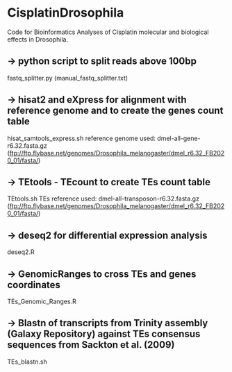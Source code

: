 # CisplatinDrosophila
Code for Bioinformatics Analyses of Cisplatin molecular and biological effects in Drosophila.

## -> python script to split reads above 100bp
fastq_splitter.py (manual_fastq_splitter.txt)

## -> hisat2 and eXpress for alignment with reference genome and to create the genes count table
hisat_samtools_express.sh
reference genome used: dmel-all-gene-r6.32.fasta.gz (ftp://ftp.flybase.net/genomes/Drosophila_melanogaster/dmel_r6.32_FB2020_01/fasta/)

## -> TEtools - TEcount to create TEs count table
TEtools.sh
TEs reference used: dmel-all-transposon-r6.32.fasta.gz (ftp://ftp.flybase.net/genomes/Drosophila_melanogaster/dmel_r6.32_FB2020_01/fasta/)

## -> deseq2 for differential expression analysis
deseq2.R

## -> GenomicRanges to cross TEs and genes coordinates
TEs_Genomic_Ranges.R

## -> Blastn of transcripts from Trinity assembly (Galaxy Repository) against TEs consensus sequences from Sackton et al. (2009)
TEs_blastn.sh
